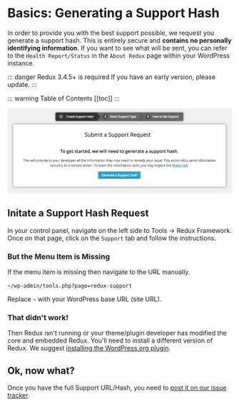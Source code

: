 # Basics: Generating a Support Hash

In order to provide you with the best support possible, we request you generate a support hash. This is entirely secure
and **contains no personally identifying information**. If you want to see what will be sent, you can refer to the `Health Report/Status`
in the `About Redux` page within your WordPress instance.

::: danger Redux 3.4.5+ is required
If you have an early version, please update.
:::

::: warning Table of Contents
[[toc]]
:::

<span style="display:block;text-align:center">![](img/support_hash.png)</span>

## Initate a Support Hash Request
In your control panel, navigate on the left side to Tools -> Redux Framework. Once on that page, click on the `Support` 
tab and follow the instructions.

### But the Menu Item is Missing
If the menu item is missing then navigate to the URL manually.

```text
~/wp-admin/tools.php?page=redux-support
```

Replace `~` with your WordPress base URL (site URL).

### That didn't work!
Then Redux isn't running or your theme/plugin developer has modified the core and embedded Redux. You'll need to install a
different version of Redux. We suggest [installing the WordPress.org plugin](../guides/basics-install.md#wordpress-org-plugin).

## Ok, now what?
Once you have the full Support URL/Hash, you need to [post it on our issue tracker](https://github.com/ReduxFramework/redux-framework/issues).
